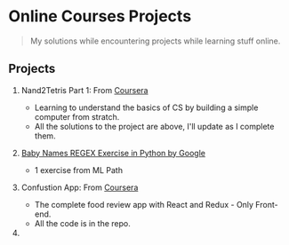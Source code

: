 # Online Courses Projects

> My solutions while encountering projects while learning stuff online.

## Projects
1. Nand2Tetris Part 1: From [Coursera](https://www.coursera.org/learn/build-a-computer)
    - Learning to understand the basics of CS by building a simple computer from stratch.
    - All the solutions to the project are above, I'll update as I complete them.

2. [Baby Names REGEX Exercise in Python by Google](https://developers.google.com/edu/python/exercises/baby-names)
    - 1 exercise from ML Path

3. Confustion App: From [Coursera](https://www.coursera.org/learn/front-end-react)
    - The complete food review app with React and Redux - Only Front-end.
    - All the code is in the repo.

4. 